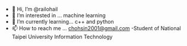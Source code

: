 - 👋 Hi, I’m @railohail
- 👀 I’m interested in ... machine learning
- 🌱 I’m currently learning... c++ and python 
- 📫 How to reach me ... chohsin2001@gmail.com
-Student of National Taipei University Information Technology 
<!---
railohail/railohail is a ✨ special ✨ repository because its `README.md` (this file) appears on your GitHub profile.
You can click the Preview link to take a look at your changes.
--->
